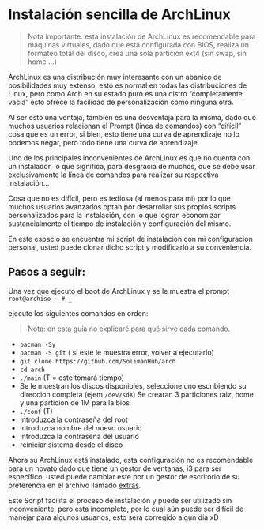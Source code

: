 # Instalación sencilla de ArchLinux

> Nota importante: esta instalación de ArchLinux es recomendable para máquinas virtuales, dado que está configurada con BIOS, realiza un formateo total del disco, crea una sola partición ext4 (sin swap, sin home …)

ArchLinux es una distribución muy interesante con un abanico de posibilidades muy extenso, esto es normal en todas las distribuciones de Linux, pero como Arch en su estado puro es una distro “completamente vacía” esto ofrece la facilidad de personalización como ninguna otra.

Al ser esto una ventaja, también es una desventaja para la misma, dado que muchos usuarios relacionan el Prompt (línea de comandos) con “difícil” cosa que es un error, si bien, esto tiene una curva de aprendizaje no lo podemos negar, pero todo tiene una curva de aprendizaje.

Uno de los principales inconvenientes de ArchLinux es que no cuenta con un instalador, lo que significa, para desgracia de muchos, que se debe usar exclusivamente la línea de comandos para realizar su respectiva instalación…

Cosa que no es difícil, pero es tediosa (al menos para mi) por lo que muchos usuarios avanzados optan por desarrollar sus propios scripts personalizados para la instalación, con lo que logran economizar sustancialmente el tiempo de instalación y configuración del mismo.

En este espacio se encuentra mi script de instalacion con mi configuracion personal, usted puede clonar dicho script y modificarlo a su conveniencia.

## Pasos a seguir:

Una vez que ejecuto el boot de ArchLinux y se le muestra el prompt `root@archiso ~ # _`

ejecute los siguientes comandos en orden:

> Nota: en esta guía no explicaré para qué sirve cada comando.

- `pacman -Sy`
- `pacman -S git` ( si este le muestra error, volver a ejecutarlo)
- `git clone https://github.com/SolimanHub/arch`
- `cd arch`
- `./main` (T = este tomará tiempo)
- Se le muestran los discos disponibles, seleccione uno escribiendo su direccion completa (ejem `/dev/sdX`)
    Se crearan 3 particiones raiz, home y una particion de 1M para la bios
- `./conf` (T)
- Introduzca la contraseña del root
- Introduzca nombre del nuevo usuario
- Introduzca la contraseña del usuario
- reiniciar sistema desde el disco



Ahora su ArchLinux está instalado, esta configuración no es recomendable para un novato dado que tiene un gestor de ventanas, i3 para ser específico, usted puede cambiar este por un gestor de escritorio de su preferencia en el archivo llamado <u>extras</u>.

Este Script facilita el proceso de instalación y puede ser utilizado sin inconveniente, pero esta incompleto, por lo cual aún puede ser difícil de manejar para algunos usuarios, esto será corregido algun dia xD

